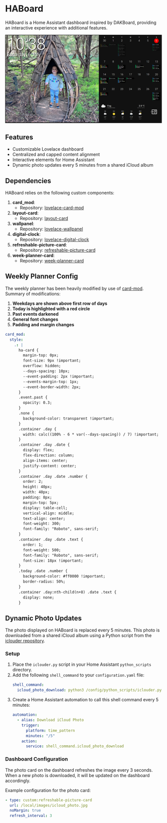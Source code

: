 # HABoard

HABoard is a Home Assistant dashboard inspired by DAKBoard, providing an interactive experience with additional features.

![Dashboard Example](images/HomeAssistant%20Board.png)

## Features
- Customizable Lovelace dashboard
- Centralized and capped content alignment
- Interactive elements for Home Assistant
- Dynamic photo updates every 5 minutes from a shared iCloud album

## Dependencies

HABoard relies on the following custom components:

1. **card_mod**:
    - Repository: [lovelace-card-mod](https://github.com/thomasloven/lovelace-card-mod)
2. **layout-card**:
    - Repository: [layout-card](https://github.com/thomasloven/lovelace-layout-card)
3. **wallpanel**:
    - Repository: [lovelace-wallpanel](https://github.com/j-a-n/lovelace-wallpanel)
4. **digital-clock**:
    - Repository: [lovelace-digital-clock](https://github.com/wassy92x/lovelace-digital-clock)
5. **refreshable-picture-card**:
    - Repository: [refreshable-picture-card](https://github.com/dimagoltsman/refreshable-picture-card)
6. **week-planner-card**:
    - Repository: [week-planner-card](https://github.com/FamousWolf/week-planner-card)

## Weekly Planner Config
The weekly planner has been heavily modified by use of [card-mod](https://github.com/thomasloven/lovelace-card-mod).
Summary of modifications:
1. **Weekdays are shown above first row of days**
2. **Today is highlighted with a red circle**
3. **Past events darkened**
3. **General font changes**
4. **Padding and margin changes**

```yaml
card_mod:
  style:
    .: |
      ha-card {
        margin-top: 0px;
        font-size: 9px !important;
        overflow: hidden;
        --days-spacing: 10px;
        --event-padding: 2px !important;
        --events-margin-top: 1px;
        --event-border-width: 2px;
      }
      .event.past {
        opacity: 0.3;
      }
      .none {
        background-color: transparent !important;
      }
      .container .day {
        width: calc((100% - 6 * var(--days-spacing)) / 7) !important;
      }
      .container .day .date {
        display: flex;
        flex-direction: column;
        align-items: center;
        justify-content: center;
      }
      .container .day .date .number {
        order: 2;
        height: 40px;
        width: 40px;
        padding: 8px;
        margin-top: 5px;
        display: table-cell;
        vertical-align: middle;
        text-align: center;
        font-weight: 300;
        font-family: "Roboto", sans-serif;
      }
      .container .day .date .text {
        order: 1;
        font-weight: 500;
        font-family: "Roboto", sans-serif;
        font-size: 18px !important;
      }
      .today .date .number {
        background-color: #ff0000 !important;
        border-radius: 50%;
      }
      .container .day:nth-child(n+8) .date .text {
        display: none;
      }
```


## Dynamic Photo Updates
The photo displayed on HABoard is replaced every 5 minutes. This photo is downloaded from a shared iCloud album using a Python script from the [iclouder repository](https://github.com/arogers86/iclouder).

### Setup
1. Place the `iclouder.py` script in your Home Assistant `python_scripts` directory.
2. Add the following `shell_command` to your `configuration.yaml` file:
    ```yaml
    shell_command:
      icloud_photo_download: python3 /config/python_scripts/iclouder.py <Your Token> --destination www/images/ --single --filename icloud_photo.jpg --ignore 50
    ```
3. Create a Home Assistant automation to call this shell command every 5 minutes:
    ```yaml
    automation:
      - alias: Download iCloud Photo
        trigger:
          platform: time_pattern
          minutes: "/5"
        action:
          service: shell_command.icloud_photo_download
    ```

### Dashboard Configuration
The photo card on the dashboard refreshes the image every 3 seconds. When a new photo is downloaded, it will be updated on the dashboard accordingly.

Example configuration for the photo card:

```yaml
- type: custom:refreshable-picture-card
  url: /local/images/icloud_photo.jpg
  noMargin: true
  refresh_interval: 3
```